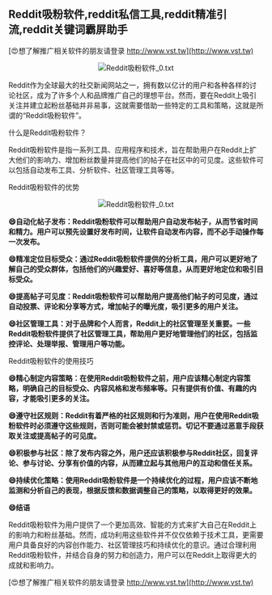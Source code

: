 ## **Reddit吸粉软件,reddit私信工具,reddit精准引流,reddit关键词霸屏助手**

[😍想了解推广相关软件的朋友请登录 http://www.vst.tw](http://www.vst.tw)

 <center><img src="https://vst.tw/MP4/tuiguang/png/6.png" alt="Reddit吸粉软件_0.txt"></center>

Reddit作为全球最大的社交新闻网站之一，拥有数以亿计的用户和各种各样的讨论社区，成为了许多个人和品牌推广自己的理想平台。然而，要在Reddit上吸引关注并建立起粉丝基础并非易事，这就需要借助一些特定的工具和策略，这就是所谓的“Reddit吸粉软件”。

什么是Reddit吸粉软件？

Reddit吸粉软件是指一系列工具、应用程序和技术，旨在帮助用户在Reddit上扩大他们的影响力、增加粉丝数量并提高他们的帖子在社区中的可见度。这些软件可以包括自动发布工具、分析软件、社区管理工具等等。

Reddit吸粉软件的优势

 <center><img src="https://vst.tw/MP4/tuiguang/png/4.png" alt="Reddit吸粉软件_0.txt"></center>

**😄自动化帖子发布：Reddit吸粉软件可以帮助用户自动发布帖子，从而节省时间和精力。用户可以预先设置好发布时间，让软件自动发布内容，而不必手动操作每一次发布。**

**😄精准定位目标受众：通过Reddit吸粉软件提供的分析工具，用户可以更好地了解自己的受众群体，包括他们的兴趣爱好、喜好等信息，从而更好地定位和吸引目标受众。**

**😄提高帖子可见度：Reddit吸粉软件可以帮助用户提高他们帖子的可见度，通过自动投票、评论和分享等方式，增加帖子的曝光度，吸引更多的用户关注。**

**😄社区管理工具：对于品牌和个人而言，Reddit上的社区管理至关重要。一些Reddit吸粉软件提供了社区管理工具，帮助用户更好地管理他们的社区，包括监控评论、处理举报、管理用户等功能。**

Reddit吸粉软件的使用技巧

**😄精心制定内容策略：在使用Reddit吸粉软件之前，用户应该精心制定内容策略，明确自己的目标受众、内容风格和发布频率等。只有提供有价值、有趣的内容，才能吸引更多的关注。**

**😄遵守社区规则：Reddit有着严格的社区规则和行为准则，用户在使用Reddit吸粉软件时必须遵守这些规则，否则可能会被封禁或惩罚。切记不要通过恶意手段获取关注或提高帖子的可见度。**

**😄积极参与社区：除了发布内容之外，用户还应该积极参与Reddit社区，回复评论、参与讨论、分享有价值的内容，从而建立起与其他用户的互动和信任关系。**

**😄持续优化策略：使用Reddit吸粉软件是一个持续优化的过程，用户应该不断地监测和分析自己的表现，根据反馈和数据调整自己的策略，以取得更好的效果。**

**😄结语**

Reddit吸粉软件为用户提供了一个更加高效、智能的方式来扩大自己在Reddit上的影响力和粉丝基础。然而，成功利用这些软件并不仅仅依赖于技术工具，更需要用户具备良好的内容创作能力、社区管理技巧和持续优化的意识。通过合理利用Reddit吸粉软件，并结合自身的努力和创造力，用户可以在Reddit上取得更大的成就和影响力。

[😍想了解推广相关软件的朋友请登录 http://www.vst.tw](http://www.vst.tw)



